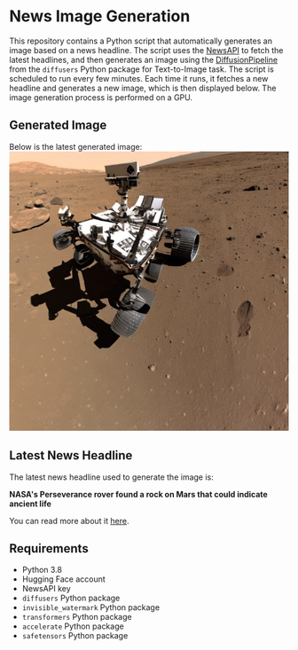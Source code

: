 # News Image Generation
This repository contains a Python script that automatically generates an image based on a news headline. The script uses the [NewsAPI](https://newsapi.org/) to fetch the latest headlines, and then generates an image using the [DiffusionPipeline](https://github.com/huggingface/diffusers) from the `diffusers` Python package for Text-to-Image task.
The script is scheduled to run every few minutes. Each time it runs, it fetches a new headline and generates a new image, which is then displayed below. The image generation process is performed on a GPU.

## Generated Image
Below is the latest generated image:
![Generated Image](image.png)

## Latest News Headline
The latest news headline used to generate the image is:

**NASA's Perseverance rover found a rock on Mars that could indicate ancient life**

You can read more about it [here](https://news.google.com/rss/articles/CBMidmh0dHBzOi8vd3d3LmVuZ2FkZ2V0LmNvbS9uYXNhcy1wZXJzZXZlcmFuY2Utcm92ZXItZm91bmQtYS1yb2NrLW9uLW1hcnMtdGhhdC1jb3VsZC1pbmRpY2F0ZS1hbmNpZW50LWxpZmUtMTUwMDA2MDY0Lmh0bWzSAQA?oc=5).

## Requirements
- Python 3.8
- Hugging Face account
- NewsAPI key
- `diffusers` Python package
- `invisible_watermark` Python package
- `transformers` Python package
- `accelerate` Python package
- `safetensors` Python package
